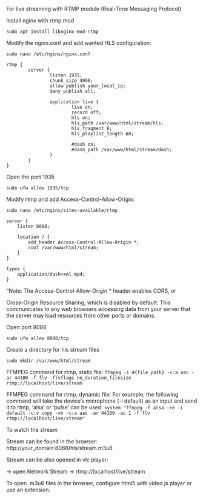For live streaming with RTMP module (Real-Time Messaging Protocol)

Install nginx with rtmp mod

```sudo apt install libnginx-mod-rtmp```

Modify the nginx.conf and add wanted HLS configuration:

```sudo nano /etc/nginx/nginx.conf```

```
rtmp {
        server {
                listen 1935;
                chunk_size 4096;
                allow publish your_local_ip;
                deny publish all;
                
                application live {
                    	live on;
                    	record off;
                        hls on;
                        hls_path /var/www/html/stream/hls;
                        hls_fragment 6;
                        hls_playlist_length 60;

                        #dash on;
                        #dash_path /var/www/html/stream/dash;
                }
        }
}
```

Open the port 1935

```sudo ufw allow 1935/tcp```

Modify rtmp and add Access-Control-Allow-Origin:

```sudo nano /etc/nginx/sites-available/rtmp```

```
server {
    listen 8088;

    location / {
        add_header Access-Control-Allow-Origin *;
        root /var/www/html/stream;
    }
}

types {
    application/dash+xml mpd;
}
```

“Note: The Access-Control-Allow-Origin * header enables CORS, or

Cross-Origin Resource Sharing, which is disabled by default. This communicates to any web browsers accessing data from your server that the server may load resources from other ports or domains. 

Open port 8088

```sudo ufw allow 8088/tcp```

Create a directory for hls stream files

```sudo mkdir /var/www/html/stream```

 

FFMPEG command for rtmp, static file:
```ffmpeg -i #{file_path} -c:a aac -ar 44100 -f flv -flvflags no_duration_filesize rtmp://localhost/live/stream```

FFMPEG command for rtmp, dynamic file:
For example, the following command will take the device’s microphone (-i default) as an input and send it to rtmp, ‘alsa’ or ‘pulse’ can be used.
```system "ffmpeg -f alsa -re -i default -c:v copy -vn -c:a aac -ar 44100 -ac 1 -f flv rtmp://localhost/live/stream"```

To watch the stream

Stream can be found in the browser: http://your_domain:8088/hls/stream.m3u8

Stream can be also opened in vlc player:

 → open Network Stream → rtmp://localhost/live/stream

To open .m3u8 files in the browser, configure html5 with video.js player or use an extension.
 

